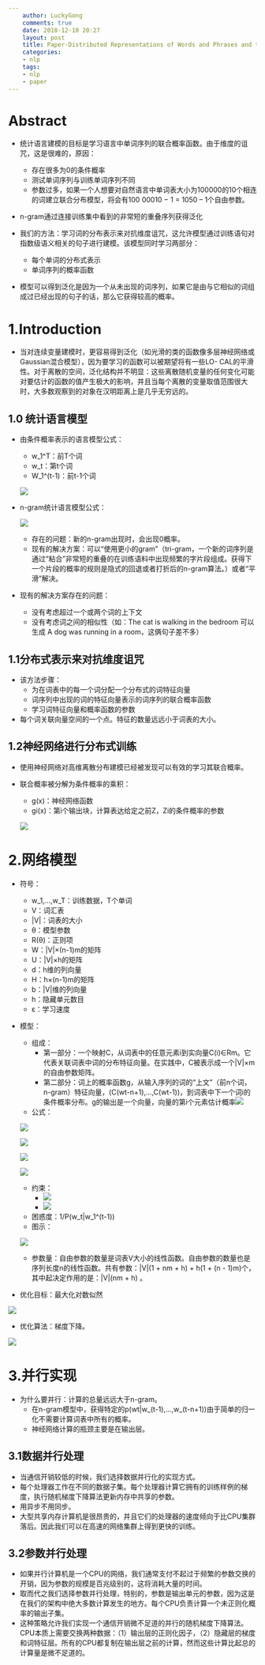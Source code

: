 ```yaml
---
    author: LuckyGong
    comments: true
    date: 2018-12-10 20:27
    layout: post
    title: Paper-Distributed Representations of Words and Phrases and their Compositionality
    categories:
    - nlp
    tags:
    - nlp
    - paper
---
```


# Abstract

- 统计语言建模的目标是学习语言中单词序列的联合概率函数。由于维度的诅咒，这是很难的，原因：
  - 存在很多为0的条件概率
  - 测试单词序列与训练单词序列不同
  - 参数过多，如果一个人想要对自然语言中单词表大小为100000的10个相连的词建立联合分布模型，将会有100 00010 − 1 = 1050 – 1个自由参数。
- n-gram通过连接训练集中看到的非常短的重叠序列获得泛化
- 我们的方法：学习词的分布表示来对抗维度诅咒，这允许模型通过训练语句对指数级语义相关的句子进行建模。该模型同时学习两部分：
  - 每个单词的分布式表示
  - 单词序列的概率函数

- 模型可以得到泛化是因为一个从未出现的词序列，如果它是由与它相似的词组成过已经出现的句子的话，那么它获得较高的概率。

# 1.Introduction

- 当对连续变量建模时，更容易得到泛化（如光滑的类的函数像多层神经网络或Gaussian混合模型），因为要学习的函数可以被期望将有一些LO- CAL的平滑性。对于离散的空间，泛化结构并不明显：这些离散随机变量的任何变化可能对要估计的函数的值产生极大的影响，并且当每个离散的变量取值范围很大时，大多数观察到的对象在汉明距离上是几乎无穷远的。

## 1.0 统计语言模型

- 由条件概率表示的语言模型公式：

  - w_1^T：前T个词
  - w_t：第t个词
  - W_1^(t-1)：前t-1个词

  ![](http://images.cnitblog.com/blog/590456/201409/012034441256455.png)

- n-gram统计语言模型公式：

  ![](http://images.cnitblog.com/blog/590456/201409/012035086572994.png)

  - 存在的问题：新的n-gram出现时，会出现0概率。
  - 现有的解决方案：可以“使用更小的gram”（tri-gram，一个新的词序列是通过“粘合”非常短的重叠的在训练语料中出现频繁的字片段组成。获得下一个片段的概率的规则是隐式的回退或者打折后的n-gram算法。）或者“平滑”解决。

- 现有的解决方案存在的问题：

  - 没有考虑超过一个或两个词的上下文
  - 没有考虑词之间的相似性（如：The cat is walking in the bedroom 可以生成 A dog was running in a room，这俩句子差不多）

## 1.1分布式表示来对抗维度诅咒

- 该方法步骤：
  - 为在词表中的每一个词分配一个分布式的词特征向量
  - 词序列中出现的词的特征向量表示的词序列的联合概率函数
  - 学习词特征向量和概率函数的参数
- 每个词关联向量空间的一个点。特征的数量远远小于词表的大小。

## 1.2神经网络进行分布式训练

- 使用神经网络对高维离散分布建模已经被发现可以有效的学习其联合概率。

- 联合概率被分解为条件概率的乘积：

  - g(x)：神经网络函数
  - gi(x)：第i个输出块，计算表达给定之前Z，Zi的条件概率的参数

  ![](http://images.cnitblog.com/blog/590456/201409/012037157979085.png)

# 2.网络模型

- 符号：
  - w_1,...,w_T：训练数据，T个单词
  - V：词汇表
  - |V|：词表的大小
  - θ：模型参数
  - R(θ)：正则项
  - W：|V|×(n-1)m的矩阵
  - U：|V|×h的矩阵
  - d：h维的列向量
  - H：h×(n-1)m的矩阵
  - b：|V|维的列向量
  - h：隐藏单元数目
  - ε：学习速度

- 模型：

  - 组成：
    - 第一部分：一个映射C，从词表中的任意元素i到实向量C(i)∈Rm。它代表关联词表中词的分布特征向量。在实践中，C被表示成一个|V|×m的自由参数矩阵。 
    - 第二部分：词上的概率函数g，从输入序列的词的“上文”（前n个词，n-gram）特征向量，(C(wt-n+1),…,C(wt-1))，到词表中下一个词i的条件概率分布。g的输出是一个向量，向量的第i个元素估计概率![](http://images.cnitblog.com/blog/590456/201409/012055383919237.png)
  - 公式：

  ![](http://images.cnitblog.com/blog/590456/201409/012053476259576.png)

  ![](http://images.cnitblog.com/blog/590456/201409/012056073913245.png)

  ![](http://images.cnitblog.com/blog/590456/201409/012058338752792.png)

  ![](http://images.cnitblog.com/blog/590456/201409/012058224075529.png)

  - 约束：
    - ![](http://images.cnitblog.com/blog/590456/201409/012054013287723.png)
    - ![](http://images.cnitblog.com/blog/590456/201409/012054067979019.png)
  - 困惑度：1/P(w_t|w_1^(t-1)) 
  - 图示：

  ![](http://images.cnitblog.com/blog/590456/201409/012056252978173.png)

  - 参数量：自由参数的数量是词表V大小的线性函数。自由参数的数量也是序列长度n的线性函数。共有参数：|V|(1 + nm + h) + h(1 + (n - 1)m)个，其中起决定作用的是：|V|(nm + h) 。

- 优化目标：最大化对数似然

![](http://images.cnitblog.com/blog/590456/201409/012058071417127.png)

- 优化算法：梯度下降。

![](http://images.cnitblog.com/blog/590456/201409/012058568448075.png)

# 3.并行实现

- 为什么要并行：计算的总量远远大于n-gram。
  - 在n-gram模型中，获得特定的p(wt|w_(t-1),…,w_(t-n+1))由于简单的归一化不需要计算词表中所有的概率。
  - 神经网络计算的瓶颈主要是在输出层。

## 3.1数据并行处理

- 当通信开销较低的时候，我们选择数据并行化的实现方式。
- 每个处理器工作在不同的数据子集。每个处理器计算它拥有的训练样例的梯度，执行随机梯度下降算法更新内存中共享的参数。
- 用异步不用同步。
- 大型共享内存计算机是很昂贵的，并且它们的处理器的速度倾向于比CPU集群落后。因此我们可以在高速的网络集群上得到更快的训练。

## 3.2参数并行处理

- 如果并行计算机是一个CPU的网络，我们通常支付不起过于频繁的参数交换的开销，因为参数的规模是百兆级别的，这将消耗大量的时间。
- 取而代之我们选择参数并行处理，特别的，参数是输出单元的参数，因为这是在我们的架构中绝大多数计算发生的地方。每个CPU负责计算一个未正则化概率的输出子集。
- 这种策略允许我们实现一个通信开销微不足道的并行的随机梯度下降算法。CPU本质上需要交换两种数据：（1）输出层的正则化因子，（2）隐藏层的梯度和词特征层。所有的CPU都复制在输出层之前的计算，然而这些计算比起总的计算量是微不足道的。

